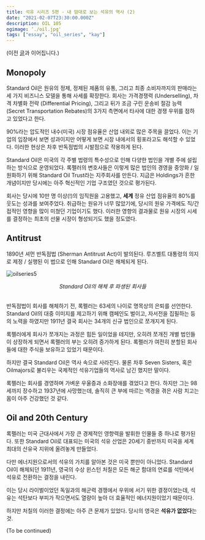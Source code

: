 ```yaml
---
title: 석유 시리즈 5편 - 내 맘대로 보는 석유의 역사 (2)
date: "2021-02-07T23:30:00.000Z"
description: OIL 105
ogimage: ‘./oil.jpg'
tags: ["essay", "oil_series", "kay"]
---
```


(이전 [글](https://www.learningman.co/oilseries4/)과 이어집니다.)

## Monopoly

Standard Oil은 원유의 정제, 정제된 제품의 유통, 그리고 최종 소비자까지의 판매라는 세 가지 비즈니스 모델을 통해 사세를 확장한다. 회사는 가격경쟁력 (Underselling), 차격 차별화 전략 (Differential Pricing), 그리고 뒤가 조금 구린 운송비 절감 능력 (Secret Transportation Rebates)의 3가지 측면에서 타사에 대한 경쟁 우위를 점하고 있었다고 한다.

90%라는 압도적인 내수(미국) 시장 점유율은 산업 내외로 많은 주목을 끌었다. 이는 기업의 입장에서 보면 성과이지만 어떻게 보면 시장 내에서의 횡포라고도 해석할 수 있었다. 이러한 현상은 차후 반독점법의 시발점으로 작용하게 된다.

Standard Oil은 미국의 각 주별 법령의 특수성으로 인해 다양한 법인을 개별 주에 설립하는 방식으로 운영되었다. 록펠러의 변호사들은 이렇게 많은 법인의 경영을 중앙화 / 일원화하기 위해 Standard Oil Trust라는 지주회사를 만든다. 지금은 Holdings가 흔한 개념이지만 당시에는 아주 혁신적인 기업 구조였던 것으로 평가된다. 

회사는 당시에 10만 명 이상(!)의 임직원을 고용했고, **세계** 정유 산업 점유율의 80%를 웃도는 성과를 보여주었다. 취급하는 원유가 너무 많았기에, 당시의 원유 가격에도 직/간접적인 영향을 많이 미쳤던 기업이기도 했다. 이러한 영향의 결과물로 원유 시장의 시세를 결정하는 최초의 선물 시장이 형성되기도 했을 정도였다.

## Antitrust

1890년 셔먼 반독점법 (Sherman Antitrust Act)이 발의된다. 루즈벨트 대통령의 의지로 제정 / 실행된 이 법으로 인해 Standard Oil은 해체되게 된다. 

![oilseries5](/history.jpg)
<center><em>Standard Oil의 해체 후 파생된 회사들</em></center>
<br>

반독점법이 회사를 해체하기 전, 록펠러는 63세의 나이로 명목상의 은퇴를 선언한다. Standard Oil의 대중 이미지를 제고하기 위해 캠페인도 벌이고, 자서전을 집필하는 등의 노력을 하였지만 1911년 결국 회사는 34개의 신규 법인으로 쪼개지게 된다. 

록펠러에게 회사가 쪼개지는 과정은 힘든 일이었을 테지만, 오히려 쪼개진 개별 법인들이 상장하게 되면서 록펠러의 부는 오히려 증가하게 된다. 록펠러가 여전히 분할된 회사들에 대한 주식을 보유하고 있었기 때문이다.

하지만 결국 Standard Oil은 역사 속으로 사라진다. 물론 차후 Seven Sisters, 혹은 Oilmajors로 불리우는 국제적인 석유기업들의 역사로 남긴 했지만 말이다.

록펠러는 회사를 경영하며 가벼운 우울증과 소화장애를 겪었다고 한다. 하지만 그는 98세까지 장수하고 1937년에 사망했는데, 솔직히 큰 부에 따르는 역경을 겪은 사람 치고는 몸이 아주 건강했던 것 같다. 

## Oil and 20th Century

록펠러는 미국 근대사에서 가장 큰 경제적인 영향력을 발휘한 인물들 중 하나로 평가된다. 또한 Standard Oil로 대표되는 미국의 석유 산업은 20세기 중반까지 미국을 세계 최대의 산유국 지위에 올려놓게 만들었다. 

다만 에너지원으로서의 석유의 가치를 알아본 것은 미국 뿐만이 아니었다. Standard Oil이 해체되던 1911년, 영국의 수상 윈스턴 처칠은 모든 해군 함대의 연료를 석탄에서 석유로 전환하는 결정을 내린다.

이는 당시 라이벌이었던 독일과의 해군력 경쟁에서 우위에 서기 위한 결정이었는데, 석유는 석탄보다 부피가 작으면서도 열량이 높아 더 효율적인 에너지원이었기 때문이다.

하지만 처칠의 이러한 결정에는 아주 큰 문제가 있었다. 당시의 영국은 **석유가 없었다**는 것.

(To be continued)